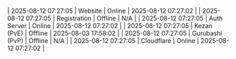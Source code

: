 | 2025-08-12 07:27:05 | Website | Online | 2025-08-12 07:27:02 |
| 2025-08-12 07:27:05 | Registration | Offline | N/A |
| 2025-08-12 07:27:05 | Auth Server | Online | 2025-08-12 07:27:02 |
| 2025-08-12 07:27:05 | Kezan (PvE) | Offline | 2025-08-03 17:58:02 |
| 2025-08-12 07:27:05 | Gurubashi (PvP) | Offline | N/A |
| 2025-08-12 07:27:05 | Cloudflare | Online | 2025-08-12 07:27:02 |
